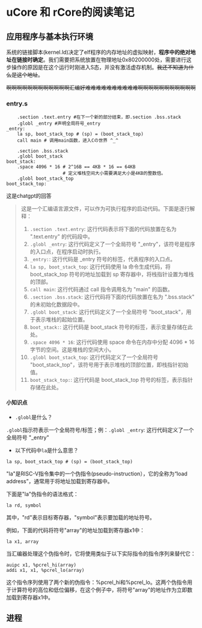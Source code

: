 # uCore 和 rCore的阅读笔记

## 应用程序与基本执行环境

系统的链接脚本(kernel.ld)决定了elf程序的内存地址的虚拟映射，__程序中的绝对地址在链接时确定__。我们需要把系统放置在物理地址0x80200000处，需要进行这步操作的原因是在这个运行时刚进入S态，并没有激活虚存机制。~~我还不知道为什么是这个地址~~。

~~啊啊啊啊啊啊啊啊啊啊啊啊汇编好难难难难难难难难难难啊啊啊啊啊啊啊啊啊啊啊~~

### entry.s

``` assembly
    .section .text.entry #在下一个新的部分结束，即.section .bss.stack
    .globl _entry #声明全局符号_entry
_entry:
    la sp, boot_stack_top # (sp) = (boot_stack_top)
    call main # 调用main函数，进入Cの世界 ^_^

    .section .bss.stack
    .globl boot_stack
boot_stack:
    .space 4096 * 16 # 2^16B == 4KB * 16 == 64KB
    				 # 定义堆栈空间大小需要满足大小是4KB的整数倍。
    .globl boot_stack_top
boot_stack_top:

```

这是chatgpt的回答

> 这是一个汇编语言源文件，可以作为可执行程序的启动代码。下面是逐行解释： 
>
> 1. `.section .text.entry`: 这行代码表示将下面的代码放置在名为 ".text.entry" 的代码段中。 
> 2. `.globl _entry`: 这行代码定义了一个全局符号 "_entry"，该符号是程序的入口点，在程序启动时执行。 
> 3.  `_entry:`: 这行代码是 _entry 符号的标签，代表程序的入口点。 
> 4.  `la sp, boot_stack_top`: 这行代码使用 la 命令生成代码，将 boot_stack_top 符号的地址加载到 sp 寄存器中，将栈指针设置为堆栈的顶部。 
> 5.  `call main`: 这行代码通过 call 指令调用名为 "main" 的函数。 
> 6.  `.section .bss.stack`: 这行代码将下面的代码放置在名为 ".bss.stack" 的未初始化数据段中。 
> 7.  `.globl boot_stack`: 这行代码定义了一个全局符号 "boot_stack"，用于表示堆栈的起始位置。 
> 8. `boot_stack:`: 这行代码是 boot_stack 符号的标签，表示变量存储在此处。 
> 9.  `.space 4096 * 16`: 这行代码使用 space 命令在内存中分配 4096 * 16 字节的空间。这是堆栈的空间大小。 
> 10.  `.globl boot_stack_top`: 这行代码定义了一个全局符号 "boot_stack_top"，该符号用于表示堆栈的顶部位置，即栈指针初始值。 
> 11.  `boot_stack_top:`: 这行代码是 boot_stack_top 符号的标签，表示指针存储在此处。

#### 小知识点

* `.globl`是什么？

`.globl`指示符表示一个全局符号/标签；例：`.globl _entry`: 这行代码定义了一个全局符号 "_entry"

* 以下代码中`la`是什么意思？

``` assembly
la sp, boot_stack_top # (sp) = (boot_stack_top)
```

"la"是RISC-V指令集中的一个伪指令(pseudo-instruction），它的全称为“load address”，通常用于将地址加载到寄存器中。

下面是"la"伪指令的语法格式：

```assembly
la rd, symbol
```

其中，"rd"表示目标寄存器，"symbol"表示要加载的地址符号。

例如，下面的代码将符号"array"的地址加载到寄存器x1中：

```assembly
la x1, array
```

当汇编器处理这个伪指令时，它将使用类似于以下实际指令的指令序列来替代它：

```assembly
auipc x1, %pcrel_hi(array)
addi x1, x1, %pcrel_lo(array)
```

这个指令序列使用了两个新的伪指令：%pcrel_hi和%pcrel_lo。这两个伪指令用于计算符号的高位和低位偏移，在这个例子中，将符号"array"的地址作为立即数加载到寄存器x1中。

## 进程

